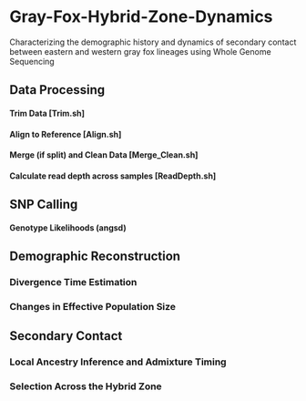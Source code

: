 # Gray-Fox-Hybrid-Zone-Dynamics
Characterizing the demographic history and dynamics of secondary contact between eastern and western gray fox lineages using Whole Genome Sequencing

## **Data Processing**
#### Trim Data [Trim.sh]
#### Align to Reference [Align.sh]
#### Merge (if split) and Clean Data [Merge_Clean.sh]
#### Calculate read depth across samples [ReadDepth.sh]

## SNP Calling
#### Genotype Likelihoods (angsd)

## Demographic Reconstruction
### Divergence Time Estimation
### Changes in Effective Population Size

## Secondary Contact
### Local Ancestry Inference and Admixture Timing
### Selection Across the Hybrid Zone


